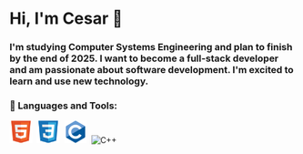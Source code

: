 <div id="header alingn"="center">
    <h1 aling="center">Hi, I'm Cesar 👾</h1>
    <h3 aling="center">
        I'm studying Computer Systems Engineering and plan to finish by the end of 2025. I want to become a full-stack developer and am passionate about software development. I'm excited to learn and use new technology.
    </h3>
</div>

<div aling="left">
    <h3>📌 Languages and Tools:</h3>
    <div>
        <img src="https://github.com/devicons/devicon/blob/master/icons/html5/html5-original.svg" title="HTML5" alt="HTML" width="40" height="40"/>&nbsp;
        <img src="https://github.com/devicons/devicon/blob/master/icons/css3/css3-original.svg" title="CSS3" alt="CSS" width="40" height="40"/>&nbsp;
        <img src="https://github.com/devicons/devicon/blob/master/icons/c/c-original.svg" title="C" alt="C" width="40" height="40"/>&nbsp;
        <img src="https://upload.wikimedia.org/wikipedia/commons/thumb/1/18/ISO_C%2B%2B_Logo.svg/800px-ISO_C%2B%2B_Logo.svg.png" title="C++" alt="C++" width="36" height="40"/>&nbsp;
    </div>
</div>
